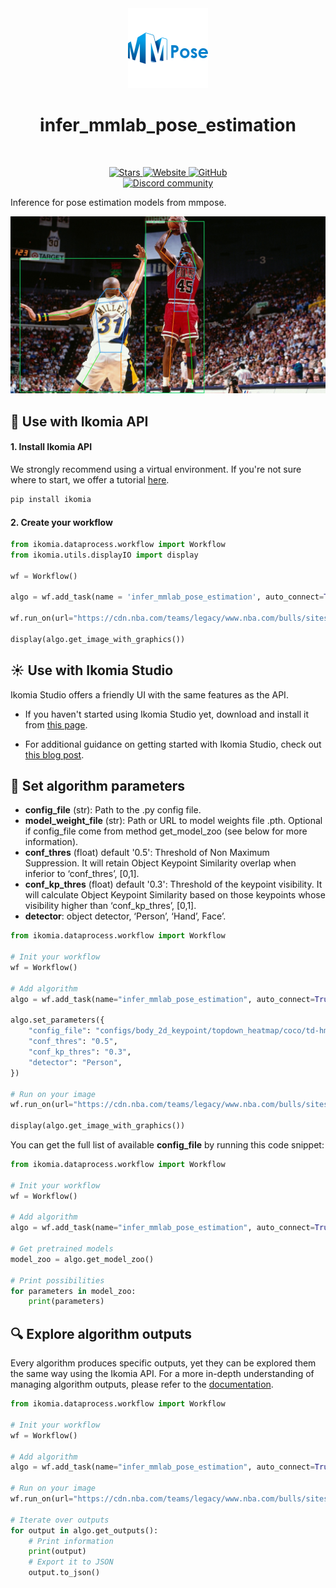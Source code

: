 <div align="center">
  <img src="https://raw.githubusercontent.com/Ikomia-hub/infer_mmlab_pose_estimation/main/icons/mmpose-logo.png" alt="Algorithm icon">
  <h1 align="center">infer_mmlab_pose_estimation</h1>
</div>
<br />
<p align="center">
    <a href="https://github.com/Ikomia-hub/infer_mmlab_pose_estimation">
        <img alt="Stars" src="https://img.shields.io/github/stars/Ikomia-hub/infer_mmlab_pose_estimation">
    </a>
    <a href="https://app.ikomia.ai/hub/">
        <img alt="Website" src="https://img.shields.io/website/http/app.ikomia.ai/en.svg?down_color=red&down_message=offline&up_message=online">
    </a>
    <a href="https://github.com/Ikomia-hub/infer_mmlab_pose_estimation/blob/main/LICENSE.md">
        <img alt="GitHub" src="https://img.shields.io/github/license/Ikomia-hub/infer_mmlab_pose_estimation.svg?color=blue">
    </a>    
    <br>
    <a href="https://discord.com/invite/82Tnw9UGGc">
        <img alt="Discord community" src="https://img.shields.io/badge/Discord-white?style=social&logo=discord">
    </a> 
</p>

Inference for pose estimation models from mmpose.

![basket mmpose kp](https://raw.githubusercontent.com/Ikomia-hub/infer_mmlab_pose_estimation/main/icons/output.jpg)

## :rocket: Use with Ikomia API

#### 1. Install Ikomia API

We strongly recommend using a virtual environment. If you're not sure where to start, we offer a tutorial [here](https://www.ikomia.ai/blog/a-step-by-step-guide-to-creating-virtual-environments-in-python).

```sh
pip install ikomia
```

#### 2. Create your workflow

```python
from ikomia.dataprocess.workflow import Workflow
from ikomia.utils.displayIO import display

wf = Workflow()

algo = wf.add_task(name = 'infer_mmlab_pose_estimation', auto_connect=True)

wf.run_on(url="https://cdn.nba.com/teams/legacy/www.nba.com/bulls/sites/bulls/files/jordan_vs_indiana.jpg")

display(algo.get_image_with_graphics())
```

## :sunny: Use with Ikomia Studio

Ikomia Studio offers a friendly UI with the same features as the API.

- If you haven't started using Ikomia Studio yet, download and install it from [this page](https://www.ikomia.ai/studio).

- For additional guidance on getting started with Ikomia Studio, check out [this blog post](https://www.ikomia.ai/blog/how-to-get-started-with-ikomia-studio).

## :pencil: Set algorithm parameters

- **config_file** (str): Path to the .py config file.
- **model_weight_file** (str): Path or URL to model weights file .pth. Optional if config_file come from method get_model_zoo (see below for more information).
- **conf_thres** (float) default '0.5': Threshold of Non Maximum Suppression. It will retain Object Keypoint Similarity overlap when inferior to ‘conf_thres’, [0,1].
- **conf_kp_thres** (float) default '0.3': Threshold of the keypoint visibility. It will calculate Object Keypoint Similarity based on those keypoints whose visibility higher than ‘conf_kp_thres’, [0,1].
- **detector**: object detector, ‘Person’, ‘Hand’, Face’. 


```python
from ikomia.dataprocess.workflow import Workflow

# Init your workflow
wf = Workflow()

# Add algorithm
algo = wf.add_task(name="infer_mmlab_pose_estimation", auto_connect=True)

algo.set_parameters({
    "config_file": "configs/body_2d_keypoint/topdown_heatmap/coco/td-hm_vipnas-mbv3_8xb64-210e_coco-256x192.py",
    "conf_thres": "0.5",
    "conf_kp_thres": "0.3",
    "detector": "Person",
})

# Run on your image  
wf.run_on(url="https://cdn.nba.com/teams/legacy/www.nba.com/bulls/sites/bulls/files/jordan_vs_indiana.jpg")

display(algo.get_image_with_graphics())

```

You can get the full list of available **config_file** by running this code snippet:
```python
from ikomia.dataprocess.workflow import Workflow

# Init your workflow
wf = Workflow()

# Add algorithm
algo = wf.add_task(name="infer_mmlab_pose_estimation", auto_connect=True)

# Get pretrained models
model_zoo = algo.get_model_zoo()

# Print possibilities
for parameters in model_zoo:
    print(parameters)
```
## :mag: Explore algorithm outputs

Every algorithm produces specific outputs, yet they can be explored them the same way using the Ikomia API. For a more in-depth understanding of managing algorithm outputs, please refer to the [documentation](https://ikomia-dev.github.io/python-api-documentation/advanced_guide/IO_management.html).

```python
from ikomia.dataprocess.workflow import Workflow

# Init your workflow
wf = Workflow()

# Add algorithm
algo = wf.add_task(name="infer_mmlab_pose_estimation", auto_connect=True)

# Run on your image  
wf.run_on(url="https://cdn.nba.com/teams/legacy/www.nba.com/bulls/sites/bulls/files/jordan_vs_indiana.jpg")

# Iterate over outputs
for output in algo.get_outputs():
    # Print information
    print(output)
    # Export it to JSON
    output.to_json()
```


